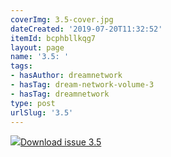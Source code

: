 ```yaml
---
coverImg: 3.5-cover.jpg
dateCreated: '2019-07-20T11:32:52'
itemId: bcphbllkqg7
layout: page
name: '3.5: '
tags:
- hasAuthor: dreamnetwork
- hasTag: dream-network-volume-3
- hasTag: dreamnetwork
type: post
urlSlug: '3.5'
---
```

<img class="card-journal-img" src="../images/3.5-rect.jpg"/><a href="../files/pdfs/Volume_3/3.5-The-Dream-Network_Volume-3_No-5.pdf" download="">Download issue 3.5</a>